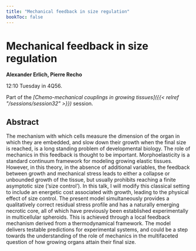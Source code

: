 ```yaml
---
title: "Mechanical feedback in size regulation"
bookToc: false
---
```


# Mechanical feedback in size regulation

**Alexander Erlich, Pierre Recho**

12:10 Tuesday in 4Q56.

Part of the *[Chemo-mechanical couplings in growing tissues]({{< relref "/sessions/session32" >}})* session.

## Abstract

The mechanism with which cells measure the dimension of the organ in which they are embedded, and slow down their growth when the final size is reached, is a long standing problem of developmental biology. The role of mechanics in this feedback is thought to be important. Morphoelasticity is a standard continuum framework for modeling growing elastic tissues. However, in this theory, in the absence of additional variables, the feedback between growth and mechanical stress leads to either a collapse or unbounded growth of the tissue, but usually prohibits reaching a finite asymptotic size (‘size control’). In this talk, I will modify this classical setting to include an energetic cost associated with growth, leading to the physical effect of size control. The present model simultaneously provides a qualitatively correct residual stress profile and has a naturally emerging necrotic core, all of which have previously been established experimentally in multicellular spheroids. This is achieved through a local feedback mechanism derived from a thermodynamical framework. The model delivers testable predictions for experimental systems, and could be a step towards the understanding of the role of mechanics in the multifaceted question of how growing organs attain their final size. 


